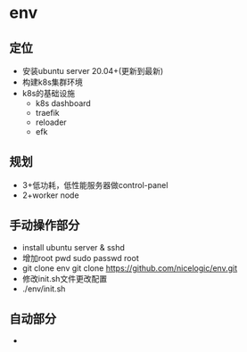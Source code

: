 # env

## 定位

* 安装ubuntu server 20.04+(更新到最新)
* 构建k8s集群环境 
* k8s的基础设施
	* k8s dashboard
	* traefik
	* reloader 
	* efk

## 规划

* 3+低功耗，低性能服务器做control-panel
* 2+worker node

## 手动操作部分

* install ubuntu server & sshd
* 增加root pwd
  sudo passwd root
* git clone env
  git clone https://github.com/nicelogic/env.git
* 修改init.sh文件更改配置
* ./env/init.sh


## 自动部分

* 



